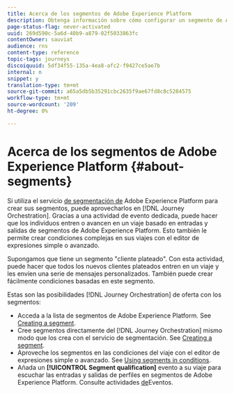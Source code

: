 ```yaml
---
title: Acerca de los segmentos de Adobe Experience Platform
description: Obtenga información sobre cómo configurar un segmento de Adobe Experience Platform
page-status-flag: never-activated
uuid: 269d590c-5a6d-40b9-a879-02f5033863fc
contentOwner: sauviat
audience: rns
content-type: reference
topic-tags: journeys
discoiquuid: 5df34f55-135a-4ea8-afc2-f9427ce5ae7b
internal: n
snippet: y
translation-type: tm+mt
source-git-commit: a65a5db5b35291cbc2635f9ae67fd8c8c5284575
workflow-type: tm+mt
source-wordcount: '209'
ht-degree: 0%

---
```



# Acerca de los segmentos de Adobe Experience Platform {#about-segments}

Si utiliza el servicio [de segmentación de](https://docs.adobe.com/content/help/en/experience-platform/segmentation/home.html) Adobe Experience Platform para crear sus segmentos, puede aprovecharlos en [!DNL Journey Orchestration]. Gracias a una actividad de evento dedicada, puede hacer que los individuos entren o avancen en un viaje basado en entradas y salidas de segmentos de Adobe Experience Platform. Esto también le permite crear condiciones complejas en sus viajes con el editor de expresiones simple o avanzado.

Supongamos que tiene un segmento &quot;cliente plateado&quot;. Con esta actividad, puede hacer que todos los nuevos clientes plateados entren en un viaje y les envíen una serie de mensajes personalizados. También puede crear fácilmente condiciones basadas en este segmento.

Estas son las posibilidades [!DNL Journey Orchestration] de oferta con los segmentos:

* Acceda a la lista de segmentos de Adobe Experience Platform. See [Creating a segment](../segment/creating-a-segment.md).
* Cree segmentos directamente del [!DNL Journey Orchestration] mismo modo que los crea con el servicio de segmentación. See [Creating a segment](../segment/creating-a-segment.md).
* Aproveche los segmentos en las condiciones del viaje con el editor de expresiones simple o avanzado. See [Using segments in conditions](../segment/using-a-segment.md).
* Añada un **[!UICONTROL Segment qualification]** evento a su viaje para escuchar las entradas y salidas de perfiles en segmentos de Adobe Experience Platform. Consulte actividades [de](../building-journeys/segment-qualification-events.md)Eventos.
